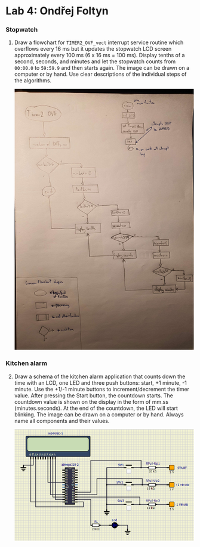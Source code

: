# Lab 4: Ondřej Foltyn

### Stopwatch

1. Draw a flowchart for `TIMER2_OVF_vect` interrupt service routine which overflows every 16&nbsp;ms but it updates the stopwatch LCD screen approximately every 100&nbsp;ms (6 x 16&nbsp;ms = 100&nbsp;ms). Display tenths of a second, seconds, and minutes and let the stopwatch counts from `00:00.0` to `59:59.9` and then starts again. The image can be drawn on a computer or by hand. Use clear descriptions of the individual steps of the algorithms.

   ![your figure](https://github.com/OndraFoltyn/digital-electronics-2/blob/main/04-lcd/images/stopwatch_flowchart.jpg)

### Kitchen alarm

2. Draw a schema of the kitchen alarm application that counts down the time with an LCD, one LED and three push buttons: start, +1 minute, -1 minute. Use the +1/-1 minute buttons to increment/decrement the timer value. After pressing the Start button, the countdown starts. The countdown value is shown on the display in the form of mm.ss (minutes.seconds). At the end of the countdown, the LED will start blinking. The image can be drawn on a computer or by hand. Always name all components and their values.

   ![your figure](https://github.com/OndraFoltyn/digital-electronics-2/blob/main/04-lcd/images/kitchen_alarm.png)
